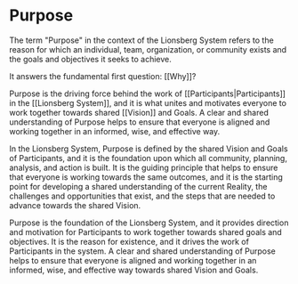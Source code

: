 # Purpose

The term "Purpose" in the context of the Lionsberg System refers to the reason for which an individual, team, organization, or community exists and the goals and objectives it seeks to achieve.

It answers the fundamental first question: [[Why]]? 

Purpose is the driving force behind the work of [[Participants|Participants]] in the [[Lionsberg System]], and it is what unites and motivates everyone to work together towards shared [[Vision]] and Goals. A clear and shared understanding of Purpose helps to ensure that everyone is aligned and working together in an informed, wise, and effective way.

In the Lionsberg System, Purpose is defined by the shared Vision and Goals of Participants, and it is the foundation upon which all community, planning, analysis, and action is built. It is the guiding principle that helps to ensure that everyone is working towards the same outcomes, and it is the starting point for developing a shared understanding of the current Reality, the challenges and opportunities that exist, and the steps that are needed to advance towards the shared Vision.

Purpose is the foundation of the Lionsberg System, and it provides direction and motivation for Participants to work together towards shared goals and objectives. It is the reason for existence, and it drives the work of Participants in the system. A clear and shared understanding of Purpose helps to ensure that everyone is aligned and working together in an informed, wise, and effective way towards shared Vision and Goals.